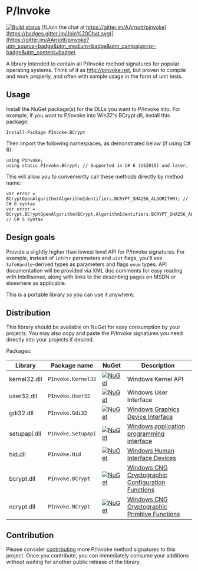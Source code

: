P/Invoke
=======

[![Build status](https://ci.appveyor.com/api/projects/status/idu56hy4jwytxd3x?svg=true)](https://ci.appveyor.com/project/AArnott/pinvoke)
[![Join the chat at https://gitter.im/AArnott/pinvoke](https://badges.gitter.im/Join%20Chat.svg)](https://gitter.im/AArnott/pinvoke?utm_source=badge&utm_medium=badge&utm_campaign=pr-badge&utm_content=badge)

A library intended to contain all P/Invoke method signatures for popular operating systems.
Think of it as http://pinvoke.net, but proven to compile and work properly, and often
with sample usage in the form of unit tests.

## Usage

Install the NuGet package(s) for the DLLs you want to P/Invoke into.
For example, if you want to P/Invoke into Win32's BCrypt.dll, install this package:

    Install-Package PInvoke.BCrypt

Then import the following namespaces, as demonstrated below (if using C# 6):

    using PInvoke;
    using static PInvoke.BCrypt; // Supported in C# 6 (VS2015) and later.

This will allow you to conveniently call these methods directly by method name:

    var error = BCryptOpenAlgorithm(AlgorithmIdentifiers.BCRYPT_SHA256_ALGORITHM); // C# 6 syntax
    var error = BCrypt.BCryptOpenAlgorithm(BCrypt.AlgorithmIdentifiers.BCRYPT_SHA256_ALGORITHM); // C# 5 syntax

## Design goals

Provide a slightly higher than lowest level API for P/Invoke signatures.
For example, instead of `IntPtr` parameters and `uint` flags, you'll see `SafeHandle`-derived
types as parameters and flags `enum` types. API documentation will be provided via XML doc comments
for easy reading with Intellisense, along with links to the describing pages on MSDN
or elsewhere as applicable.

This is a portable library so you can use it anywhere.

## Distribution

This library should be available on NuGet for easy consumption by your projects.
You may also copy and paste the P/Invoke signatures you need directly into your projects if desired. 

Packages:

Library      | Package name     | NuGet       | Description
-------------|------------------|-------------|-------------
kernel32.dll |`PInvoke.Kernel32`| [![NuGet](https://img.shields.io/nuget/v/PInvoke.Kernel32.svg)](https://www.nuget.org/packages/PInvoke.Kernel32)|Windows Kernel API
user32.dll   |`PInvoke.User32`  | [![NuGet](https://img.shields.io/nuget/v/PInvoke.User32.svg)](https://www.nuget.org/packages/PInvoke.User32)|Windows User Interface
gdi32.dll    |`PInvoke.Gdi32`   | [![NuGet](https://img.shields.io/nuget/v/PInvoke.Gdi32.svg)](https://www.nuget.org/packages/PInvoke.Gdi32)|[Windows Graphics Device Interface][Gdi]
setupapi.dll |`PInvoke.SetupApi`| [![NuGet](https://img.shields.io/nuget/v/PInvoke.SetupApi.svg)](https://www.nuget.org/packages/PInvoke.SetupApi)|[Windows application programming interface][SetupApi]
hid.dll      |`PInvoke.Hid`     | [![NuGet](https://img.shields.io/nuget/v/PInvoke.Hid.svg)](https://www.nuget.org/packages/PInvoke.Hid)|[Windows Human Interface Devices][Hid]
bcrypt.dll   |`PInvoke.BCrypt`  | [![NuGet](https://img.shields.io/nuget/v/PInvoke.BCrypt.svg)](https://www.nuget.org/packages/PInvoke.BCrypt)|[Windows CNG Cryptographic Configuration Functions][BCrypt]
ncrypt.dll   |`PInvoke.NCrypt`  | [![NuGet](https://img.shields.io/nuget/v/PInvoke.NCrypt.svg)](https://www.nuget.org/packages/PInvoke.NCrypt)|[Windows CNG Cryptographic Primitive Functions][NCrypt]



## Contribution

Please consider [contributing](CONTRIB.md) more P/Invoke method signatures to this project.
Once you contribute, you can immediately consume your additions without waiting for another
public release of the library.

[BCrypt]: https://msdn.microsoft.com/en-us/library/windows/desktop/bb204774
[NCrypt]: https://msdn.microsoft.com/en-us/library/windows/desktop/aa833130
[Hid]: https://msdn.microsoft.com/en-us/library/windows/hardware/ff538865
[SetupApi]: https://msdn.microsoft.com/en-us/library/windows/hardware/ff550855
[Gdi]: https://msdn.microsoft.com/en-us/library/dd145203